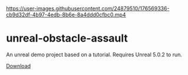 https://user-images.githubusercontent.com/24879510/176569336-cb9d32df-4b97-4edb-8b6e-8a4ddd0cfbc0.mp4



# unreal-obstacle-assault
An unreal demo project based on a tutorial. Requires Unreal 5.0.2 to run.

[Download](https://drive.google.com/file/d/1XhbMN8UqgaD3YX_J93-W8f36CNlor9Om/view?usp=sharing)
